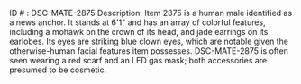 ID # : DSC-MATE-2875
Description: Item 2875 is a human male identified as a news anchor. It stands at 6'1" and has an array of colorful features, including a mohawk on the crown of its head, and jade earrings on its earlobes. Its eyes are striking blue clown eyes, which are notable given the otherwise-human facial features item possesses. DSC-MATE-2875 is often seen wearing a red scarf and an LED gas mask; both accessories are presumed to be cosmetic.